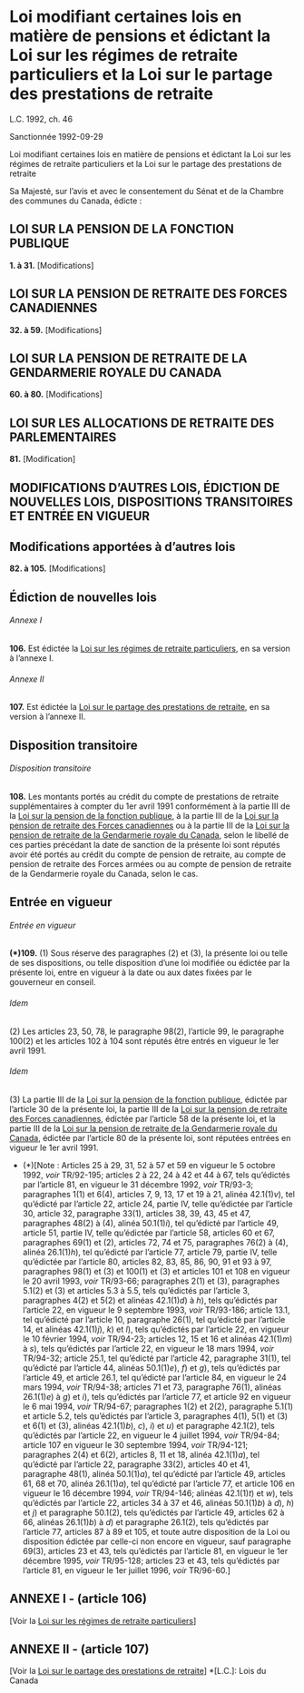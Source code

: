 # Loi modifiant certaines lois en matière de pensions et édictant la Loi sur les régimes de retraite particuliers et la Loi sur le partage des prestations de retraite

L.C. 1992, ch. 46

Sanctionnée 1992-09-29

Loi modifiant certaines lois en matière de pensions et édictant la Loi sur les régimes de retraite particuliers et la Loi sur le partage des prestations de retraite

Sa Majesté, sur l’avis et avec le consentement du Sénat et de la Chambre des communes du Canada, édicte :

## LOI SUR LA PENSION DE LA FONCTION PUBLIQUE

**1\. à 31.** [Modifications]

## LOI SUR LA PENSION DE RETRAITE DES FORCES CANADIENNES

**32\. à 59.** [Modifications]

## LOI SUR LA PENSION DE RETRAITE DE LA GENDARMERIE ROYALE DU CANADA

**60\. à 80.** [Modifications]

## LOI SUR LES ALLOCATIONS DE RETRAITE DES PARLEMENTAIRES

**81.** [Modification]

## MODIFICATIONS D’AUTRES LOIS, ÉDICTION DE NOUVELLES LOIS, DISPOSITIONS TRANSITOIRES ET ENTRÉE EN VIGUEUR

## Modifications apportées à d’autres lois

**82\. à 105.** [Modifications]

## Édiction de nouvelles lois

###### Annexe I

**106.** Est édictée la [Loi sur les régimes de retraite particuliers](/canada/fra/lois/S/S-15.2.md), en sa version à l’annexe I.

###### Annexe II

**107.** Est édictée la [Loi sur le partage des prestations de retraite](/canada/fra/lois/P/P-6.7.md), en sa version à l’annexe II.

## Disposition transitoire

###### Disposition transitoire

**108.** Les montants portés au crédit du compte de prestations de retraite supplémentaires à compter du 1er avril 1991 conformément à la partie III de la [Loi sur la pension de la fonction publique](/canada/fra/lois/P/P-36.md), à la partie III de la [Loi sur la pension de retraite des Forces canadiennes](/canada/fra/lois/C/C-17.md) ou à la partie III de la [Loi sur la pension de retraite de la Gendarmerie royale du Canada](/canada/fra/lois/R/R-11.md), selon le libellé de ces parties précédant la date de sanction de la présente loi sont réputés avoir été portés au crédit du compte de pension de retraite, au compte de pension de retraite des Forces armées ou au compte de pension de retraite de la Gendarmerie royale du Canada, selon le cas.

## Entrée en vigueur

###### Entrée en vigueur

**(*)109.** (1) Sous réserve des paragraphes (2) et (3), la présente loi ou telle de ses dispositions, ou telle disposition d’une loi modifiée ou édictée par la présente loi, entre en vigueur à la date ou aux dates fixées par le gouverneur en conseil.

###### Idem

(2) Les articles 23, 50, 78, le paragraphe 98(2), l’article 99, le paragraphe 100(2) et les articles 102 à 104 sont réputés être entrés en vigueur le 1er avril 1991.

###### Idem

(3) La partie III de la [Loi sur la pension de la fonction publique](/canada/fra/lois/P/P-36.md), édictée par l’article 30 de la présente loi, la partie III de la [Loi sur la pension de retraite des Forces canadiennes](/canada/fra/lois/C/C-17.md), édictée par l’article 58 de la présente loi, et la partie III de la [Loi sur la pension de retraite de la Gendarmerie royale du Canada](/canada/fra/lois/R/R-11.md), édictée par l’article 80 de la présente loi, sont réputées entrées en vigueur le 1er avril 1991.

  * (*)[Note : Articles 25 à 29, 31, 52 à 57 et 59 en vigueur le 5 octobre 1992, _voir_ TR/92-195; articles 2 à 22, 24 à 42 et 44 à 67, tels qu’édictés par l’article 81, en vigueur le 31 décembre 1992, _voir_ TR/93-3; paragraphes 1(1) et 6(4), articles 7, 9, 13, 17 et 19 à 21, alinéa 42.1(1)_v_), tel qu’édicté par l’article 22, article 24, partie IV, telle qu’édictée par l’article 30, article 32, paragraphe 33(1), articles 38, 39, 43, 45 et 47, paragraphes 48(2) à (4), alinéa 50.1(1)_i_), tel qu’édicté par l’article 49, article 51, partie IV, telle qu’édictée par l’article 58, articles 60 et 67, paragraphes 69(1) et (2), articles 72, 74 et 75, paragraphes 76(2) à (4), alinéa 26.1(1)_h_), tel qu’édicté par l’article 77, article 79, partie IV, telle qu’édictée par l’article 80, articles 82, 83, 85, 86, 90, 91 et 93 à 97, paragraphes 98(1) et (3) et 100(1) et (3) et articles 101 et 108 en vigueur le 20 avril 1993, _voir_ TR/93-66; paragraphes 2(1) et (3), paragraphes 5.1(2) et (3) et articles 5.3 à 5.5, tels qu’édictés par l’article 3, paragraphes 4(2) et 5(2) et alinéas 42.1(1)_d_) à _h_), tels qu’édictés par l’article 22, en vigueur le 9 septembre 1993, _voir_ TR/93-186; article 13.1, tel qu’édicté par l’article 10, paragraphe 26(1), tel qu’édicté par l’article 14, et alinéas 42.1(1)_j_), _k_) et _l_), tels qu’édictés par l’article 22, en vigueur le 10 février 1994, _voir_ TR/94-23; articles 12, 15 et 16 et alinéas 42.1(1)_m_) à _s_), tels qu’édictés par l’article 22, en vigueur le 18 mars 1994, _voir_ TR/94-32; article 25.1, tel qu’édicté par l’article 42, paragraphe 31(1), tel qu’édicté par l’article 44, alinéas 50.1(1)_e_), _f_) et _g_), tels qu’édictés par l’article 49, et article 26.1, tel qu’édicté par l’article 84, en vigueur le 24 mars 1994, _voir_ TR/94-38; articles 71 et 73, paragraphe 76(1), alinéas 26.1(1)_e_) à _g_) et _i_), tels qu’édictés par l’article 77, et article 92 en vigueur le 6 mai 1994, _voir_ TR/94-67; paragraphes 1(2) et 2(2), paragraphe 5.1(1) et article 5.2, tels qu’édictés par l’article 3, paragraphes 4(1), 5(1) et (3) et 6(1) et (3), alinéas 42.1(1)_b_), _c_), _i_) et _u_) et paragraphe 42.1(2), tels qu’édictés par l’article 22, en vigueur le 4 juillet 1994, _voir_ TR/94-84; article 107 en vigueur le 30 septembre 1994, _voir_ TR/94-121; paragraphes 2(4) et 6(2), articles 8, 11 et 18, alinéa 42.1(1)_a_), tel qu’édicté par l’article 22, paragraphe 33(2), articles 40 et 41, paragraphe 48(1), alinéa 50.1(1)_a_), tel qu’édicté par l’article 49, articles 61, 68 et 70, alinéa 26.1(1)_a_), tel qu’édicté par l’article 77, et article 106 en vigueur le 16 décembre 1994, _voir_ TR/94-146; alinéas 42.1(1)_t_) et _w_), tels qu’édictés par l’article 22, articles 34 à 37 et 46, alinéas 50.1(1)_b_) à _d_), _h_) et _j_) et paragraphe 50.1(2), tels qu’édictés par l’article 49, articles 62 à 66, alinéas 26.1(1)_b_) à _d_) et paragraphe 26.1(2), tels qu’édictés par l’article 77, articles 87 à 89 et 105, et toute autre disposition de la Loi ou disposition édictée par celle-ci non encore en vigueur, sauf paragraphe 69(3), articles 23 et 43, tels qu’édictés par l’article 81, en vigueur le 1er décembre 1995, _voir_ TR/95-128; articles 23 et 43, tels qu’édictés par l’article 81, en vigueur le 1er juillet 1996, _voir_ TR/96-60.]

## ANNEXE I - (article 106)

[Voir la [Loi sur les régimes de retraite particuliers](/canada/fra/lois/S/S-15.2.md)]

## ANNEXE II - (article 107)

[Voir la [Loi sur le partage des prestations de retraite](/canada/fra/lois/P/P-6.7.md)]
  *[L.C.]: Lois du Canada
